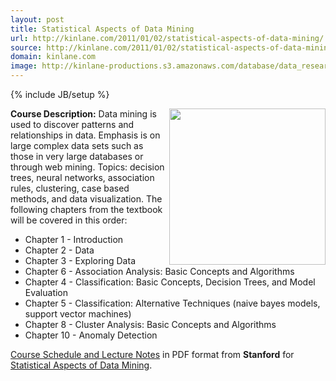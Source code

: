 ```yaml
---
layout: post
title: Statistical Aspects of Data Mining
url: http://kinlane.com/2011/01/02/statistical-aspects-of-data-mining/
source: http://kinlane.com/2011/01/02/statistical-aspects-of-data-mining/
domain: kinlane.com
image: http://kinlane-productions.s3.amazonaws.com/database/data_research.jpg
---
```

{% include JB/setup %}

<p>
     <img src="http://kinlane-productions.s3.amazonaws.com/database/data_research.jpg" alt="" width="250" align="right" /><strong>Course Description:</strong> Data mining is used to discover patterns and relationships in data. Emphasis is on large complex data sets such as those in very large databases or through web mining. Topics: decision trees, neural networks, association rules, clustering, case based methods, and data visualization. The following chapters from the textbook will be covered in this order:
</p>
<ul class="mainlist">
     <li>Chapter 1 - Introduction
     </li>
     <li>Chapter 2 - Data
     </li>
     <li>Chapter 3 - Exploring Data
     </li>
     <li>Chapter 6 - Association Analysis: Basic Concepts and Algorithms
     </li>
     <li>Chapter 4 - Classification: Basic Concepts, Decision Trees, and Model Evaluation
     </li>
     <li>Chapter 5 - Classification: Alternative Techniques (naive bayes models, support vector machines)
     </li>
     <li>Chapter 8 - Cluster Analysis: Basic Concepts and Algorithms
     </li>
     <li>Chapter 10 - Anomaly Detection
     </li>
</ul>
<p>
     <a href="http://sites.google.com/site/stats202/lecture-notes">Course Schedule and Lecture Notes</a> in PDF format from <strong>Stanford</strong> for <a href="http://sites.google.com/site/stats202/">Statistical Aspects of Data Mining</a>.
</p>